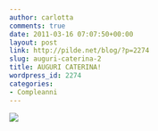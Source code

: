 ```yaml
---
author: carlotta
comments: true
date: 2011-03-16 07:07:50+00:00
layout: post
link: http://pilde.net/blog/?p=2274
slug: auguri-caterina-2
title: AUGURI CATERINA!
wordpress_id: 2274
categories:
- Compleanni
---
```


[![](http://pilde.net/blog/wp-content/uploads/2011/03/compleanno_caterina_blog.jpg)](http://None)
